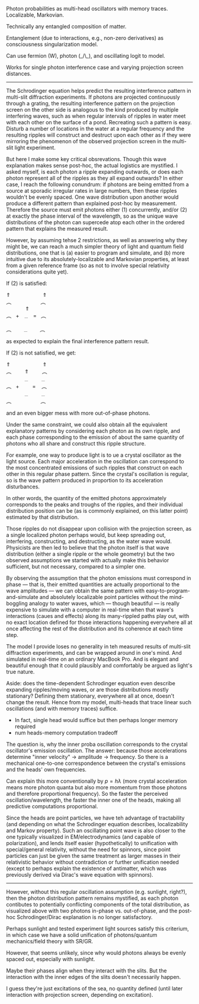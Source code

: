 Photon probabilities as multi-head oscillators with memory traces. Localizable, Markovian.

Technically any entangled composition of matter.

Entanglement (due to interactions, e.g., non-zero derivatives) as consciousness singularization model.

Can use fermion (W), photon (_/\\\_), and oscillating logit to model.

Works for single photon interference case and varying projection screen distances.

---

The Schrodinger equation helps predict the resulting interference pattern in multi-slit diffraction experiments. If photons are projected continuously through a grating, the resulting interference pattern on the projection screen on the other side is analogous to the kind produced by multiple interfering waves, such as when regular intervals of ripples in water meet with each other on the surface of a pond. Recreating such a pattern is easy. Disturb a number of locations in the water at a regular frequency and the resulting ripples will construct and destruct upon each other as if they were mirroring the phenomenon of the observed projection screen in the multi-slit light experiment.

But here I make some key critical obsrevations. Though this wave explanation makes sense post-hoc, the actual logistics are mystified. I asked myself, is each photon a ripple expanding outwards, or does each photon represent all of the ripples as they all expand outwards? In either case, I reach the following conundrum: if photons are being emitted from a source at sporadic irregular rates in large numbers, then these ripples wouldn't be evenly spaced. One wave distribution upon another would produce a different pattern than explained post-hoc by measurement. Therefore the source must emit photons either (1) concurrently, and/or (2) at exactly the phase interval of the wavelength, so as the unique wave distributions of the photon can supercede atop each other in the ordered pattern that explains the measured result.

However, by assuming tehse 2 restrictions, as well as answering why they might be, we can reach a much simpler theory of light and quantum field distributions, one that is (a) easier to program and simulate, and (b) more intuitive due to its absolutely-localizable and Markovian properties, at least from a given reference frame (so as not to involve special relativity considerations quite yet).

If (2) is satisfied:

$\Uparrow$ &nbsp;&nbsp;&nbsp;&nbsp;&nbsp;&nbsp;&nbsp;&nbsp;&nbsp;&nbsp;&nbsp;&nbsp;&nbsp;&nbsp;&nbsp;&nbsp;&nbsp;&nbsp;&nbsp;&nbsp; $\Uparrow$</br>
︵ &nbsp;&nbsp;&nbsp;&nbsp;&nbsp;&nbsp;&nbsp;&nbsp;&nbsp;&nbsp;&nbsp;&nbsp;&nbsp;&nbsp;&nbsp;&nbsp;&nbsp;&nbsp; ︵</br>
&nbsp;&nbsp;&nbsp;&nbsp;&nbsp;&nbsp;&nbsp;&nbsp;&nbsp;&nbsp;&nbsp;&nbsp; $\Uparrow$ </br>
︵&nbsp;&nbsp;&nbsp;+&nbsp;&nbsp;&nbsp;﹍&nbsp;&nbsp;&nbsp;=&nbsp;&nbsp; ︵</br>
</br>
︵&nbsp;&nbsp;&nbsp;&nbsp;&nbsp;&nbsp;&nbsp;&nbsp;﹍&nbsp;&nbsp;&nbsp;&nbsp;&nbsp;&nbsp;&nbsp;&nbsp;︵

as expected to explain the final interference pattern result.

If (2) is not satisfied, we get:

$\Uparrow$ &nbsp;&nbsp;&nbsp;&nbsp;&nbsp;&nbsp;&nbsp;&nbsp;&nbsp;&nbsp;&nbsp;&nbsp;&nbsp;&nbsp;&nbsp;&nbsp;&nbsp;&nbsp;&nbsp;&nbsp; $\Uparrow$</br>
︵ &nbsp;&nbsp;&nbsp;&nbsp;&nbsp;&nbsp;&nbsp; $\Uparrow$ &nbsp;&nbsp;&nbsp;&nbsp;&nbsp;&nbsp;&nbsp; ︵</br>
&nbsp;&nbsp;&nbsp;&nbsp;&nbsp;&nbsp;&nbsp;&nbsp;&nbsp;&nbsp;&nbsp; ﹍ &nbsp;&nbsp;&nbsp;&nbsp;&nbsp;&nbsp; ﹍</br>
︵&nbsp;&nbsp;&nbsp;+&nbsp;&nbsp;&nbsp;&nbsp;&nbsp;&nbsp;&nbsp;&nbsp;&nbsp;=&nbsp;&nbsp;&nbsp; ︵</br>
&nbsp;&nbsp;&nbsp;&nbsp;&nbsp;&nbsp;&nbsp;&nbsp;&nbsp;&nbsp;&nbsp;&nbsp;﹍&nbsp;&nbsp;&nbsp;&nbsp;&nbsp;&nbsp;&nbsp;&nbsp;﹍</br>
︵&nbsp;&nbsp;&nbsp;&nbsp;&nbsp;&nbsp;&nbsp;&nbsp;&nbsp;&nbsp;&nbsp;&nbsp;&nbsp;&nbsp;&nbsp;&nbsp;&nbsp;&nbsp;&nbsp;&nbsp;︵

and an even bigger mess with more out-of-phase photons.

Under the same constraint, we could also obtain all the equivalent explanatory patterns by considering each photon as its own ripple, and each phase corresponding to the emission of about the same quantity of photons who all share and construct this ripple structure.

For example, one way to produce light is to ue a crystal oscillator as the light source. Each major acceleration in the oscillation can correspond to the most concentrated emissions of such ripples that construct on each other in this regular phase pattern. Since the crystal's oscillation is regular, so is the wave pattern produced in proportion to its acceleration disturbances.

In other words, the quantity of the emitted photons approximately corresponds to the peaks and troughs of the ripples, and their individual distribution position can be (as is commonly explained, on this latter point) estimated by that distribution.

Those ripples do not disappear upon collision with the projection screen, as a single localized photon perhaps would, but keep spreading out, interfering, constructing, and destructing, as the water wave would. Physicists are then led to believe that the photon itself is that wave distribution (either a single ripple or the whole geometry) but the two observed assumptions we started with actually make this behavior sufficient, but not necessary, compared to a simpler one.

By observing the assumption that the photon emissions must correspond in phase — that is, their emitted quantities are actually proportional to the wave amplitudes — we can obtain the same pattern with easy-to-program-and-simulate and absolutely localizable point particles without the mind-boggling analogy to water waves, which — though beautiful — is really expensive to simulate with a computer in real-time when that wave's interactions (caues and effects) along its many-rippled paths play out, with no exact location defined for those interactions happening everywhere all at once affecting the rest of the distribution and its coherence at each time step.

The model I provide loses no generality in teh measured results of multi-slit diffraction experiments, and can be wrapped around in one's mind. And simulated in real-time on an ordinary MacBook Pro. And is elegant and beautiful enough that it could plausibly and comfortably be argued as light's true nature.

Aside: does the time-dependent Schrodinger equation even describe expanding ripples/moving waves, or are those distributions mostly stationary? Defining them stationary, everywhere all at once, doesn't change the result. Hence from my model, multi-heads that trace linear such oscillations (and with memory traces) suffice. 
- In fact, single head would suffice but then perhaps longer memory required
- num heads-memory computation tradeoff

The question is, why the inner proba oscillation corresponds to the crystal oscillator's emission oscillation. The answer: because those accelerations determine "inner velocity" $\rightarrow$ amplitude $\rightarrow$ frequency. So there is a mechanical one-to-one correspondence between the crystal's emissions and the heads' own frequencies.

Can explain this more conventionally by $p=h\lambda$ (more crystal acceleration means more photon quanta but also more momentum from those photons and therefore proportional frequency). So the faster the perceived oscillation/wavelength, the faster the inner one of the heads, making all predictive computations proportional.

Since the heads are point particles, we have teh advantage of tractability (and depending on what the Schrodinger equation describes, localizability and Markov property). Such an oscillating point wave is also closer to the one typically visualized in EM/electrodynamics (and capable of polarization), and lends itself easier (hypothetically) to unification with special/general relativity, without the need for spinnors, since point particles can just be given the same treatment as larger masses in their relativistic behavior without contradiction or further unification needed (except to perhaps explain the existence of antimatter, which was previously derived via Dirac's wave equation with spinnors).

---

However, without this regular oscillation assumption (e.g. sunlight, right?), then the photon distribution pattern remains mystified, as each photon contibutes to potentially conflicting components of the total distribution, as visualized above with two photons in-phase vs. out-of-phase, and the post-hoc Schrodinger/Dirac explanation is no longer satisfactory.

Perhaps sunlight and tested experiment light sources satisfy this criterium, in which case we have a solid unification of photons/quantum mechanics/field theory with SR/GR.

However, that seems unlikely, since why would photons always be evenly spaced out, especially with sunlight.

Maybe their phases align when they interact with the slits. But the interaction with the inner edges of the slits doesn't necessarily happen.

I guess they're just excitations of the sea, no quantity defined (until later interaction with projection screen, depending on excitation).
